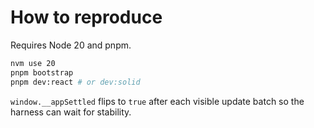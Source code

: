 # How to reproduce

Requires Node 20 and pnpm.

```bash
nvm use 20
pnpm bootstrap
pnpm dev:react # or dev:solid
```

`window.__appSettled` flips to `true` after each visible update batch so the harness can wait for stability.
